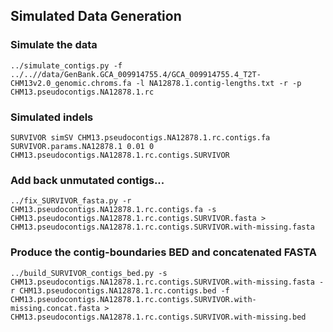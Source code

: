 ## Simulated Data Generation

### Simulate the data
```
../simulate_contigs.py -f ../..//data/GenBank.GCA_009914755.4/GCA_009914755.4_T2T-CHM13v2.0_genomic.chroms.fa -l NA12878.1.contig-lengths.txt -r -p CHM13.pseudocontigs.NA12878.1.rc
```

### Simulated indels
```
SURVIVOR simSV CHM13.pseudocontigs.NA12878.1.rc.contigs.fa SURVIVOR.params.NA12878.1 0.01 0 CHM13.pseudocontigs.NA12878.1.rc.contigs.SURVIVOR
```

### Add back unmutated contigs...
```
../fix_SURVIVOR_fasta.py -r CHM13.pseudocontigs.NA12878.1.rc.contigs.fa -s CHM13.pseudocontigs.NA12878.1.rc.contigs.SURVIVOR.fasta > CHM13.pseudocontigs.NA12878.1.rc.contigs.SURVIVOR.with-missing.fasta
```

### Produce the contig-boundaries BED and concatenated FASTA
```
../build_SURVIVOR_contigs_bed.py -s CHM13.pseudocontigs.NA12878.1.rc.contigs.SURVIVOR.with-missing.fasta -r CHM13.pseudocontigs.NA12878.1.rc.contigs.bed -f CHM13.pseudocontigs.NA12878.1.rc.contigs.SURVIVOR.with-missing.concat.fasta > CHM13.pseudocontigs.NA12878.1.rc.contigs.SURVIVOR.with-missing.bed
```
